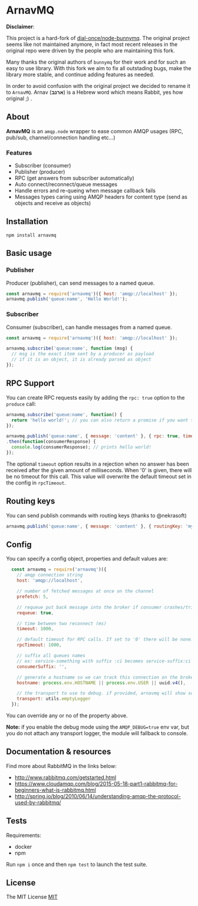 # ArnavMQ

**Disclaimer**:

This project is a hard-fork of [dial-once/node-bunnymq](https://github.com/dial-once/node-bunnymq).
The original project seems like not maintained anymore, in fact most recent releases in the original repo were driven by the people who are maintaining this fork.

Many thanks the original authors of `bunnymq` for their work and for such an easy to use library.
With this fork we aim to fix all outstading bugs, make the library more stable, and continue adding features as needed.

In order to avoid confusion with the original project we decided to rename it to `ArnavMQ`.
Arnav (**ארנב**) is a Hebrew word which means Rabbit, yes how original ;) .

## About

**ArnavMQ** is an `amqp.node` wrapper to ease common AMQP usages (RPC, pub/sub, channel/connection handling etc...)

### Features

- Subscriber (consumer)
- Publisher (producer)
- RPC (get answers from subscriber automatically)
- Auto connect/reconnect/queue messages
- Handle errors and re-queing when message callback fails
- Messages types caring using AMQP headers for content type (send as objects and receive as objects)

## Installation

```shell
npm install arnavmq
```

## Basic usage

### Publisher

Producer (publisher), can send messages to a named queue.

```javascript
const arnavmq = require('arnavmq')({ host: 'amqp://localhost' });
arnavmq.publish('queue:name', 'Hello World!');
```

### Subscriber

Consumer (subscriber), can handle messages from a named queue.

```javascript
const arnavmq = require('arnavmq')({ host: 'amqp://localhost' });

arnavmq.subscribe('queue:name', function (msg) {
  // msg is the exact item sent by a producer as payload
  // if it is an object, it is already parsed as object
});
```

## RPC Support

You can create RPC requests easily by adding the `rpc: true` option to the `produce` call:

```javascript
arnavmq.subscribe('queue:name', function() {
  return 'hello world!'; // you can also return a promise if you want to do async stuff
});

arnavmq.publish('queue:name', { message: 'content' }, { rpc: true, timeout: 1000 })
.then(function(consumerResponse) {
  console.log(consumerResponse); // prints hello world!
});
```

The optional `timeout` option results in a rejection when no answer has been received after the given amount of milliseconds.
When '0' is given, there will be no timeout for this call.
This value will overwrite the default timeout set in the config in `rpcTimeout`.

## Routing keys

You can send publish commands with routing keys (thanks to @nekrasoft)

```javascript
arnavmq.publish('queue:name', { message: 'content' }, { routingKey: 'my-routing-key' });
```

## Config

You can specify a config object, properties and default values are:

```javascript
  const arnavmq = require('arnavmq')({
    // amqp connection string
    host: 'amqp://localhost',

    // number of fetched messages at once on the channel
    prefetch: 5,

    // requeue put back message into the broker if consumer crashes/trigger exception
    requeue: true,

    // time between two reconnect (ms)
    timeout: 1000,

    // default timeout for RPC calls. If set to '0' there will be none.
    rpcTimeout: 1000,

    // suffix all queues names
    // ex: service-something with suffix :ci becomes service-suffix:ci etc.
    consumerSuffix: '',

    // generate a hostname so we can track this connection on the broker (rabbitmq management plugin)
    hostname: process.env.HOSTNAME || process.env.USER || uuid.v4(),

    // the transport to use to debug. if provided, arnavmq will show some logs
    transport: utils.emptyLogger
  });
```

You can override any or no of the property above.

**Note:** if you enable the debug mode using the `AMQP_DEBUG=true` env var, but you do not attach any transport logger, the module will fallback to console.

## Documentation & resources

Find more about RabbitMQ in the links below:

- http://www.rabbitmq.com/getstarted.html
- https://www.cloudamqp.com/blog/2015-05-18-part1-rabbitmq-for-beginners-what-is-rabbitmq.html
- http://spring.io/blog/2010/06/14/understanding-amqp-the-protocol-used-by-rabbitmq/

## Tests

Requirements:

- docker
- npm

Run `npm i` once and then `npm test` to launch the test suite.

## License

The MIT License [MIT](LICENSE)
